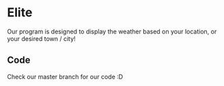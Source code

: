 # Elite

Our program is designed to display the weather based on your location, or your desired town / city!


## Code
Check our master branch for our code :D
